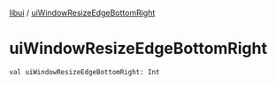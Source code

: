 [libui](index.md) / [uiWindowResizeEdgeBottomRight](./ui-window-resize-edge-bottom-right.md)

# uiWindowResizeEdgeBottomRight

`val uiWindowResizeEdgeBottomRight: Int`